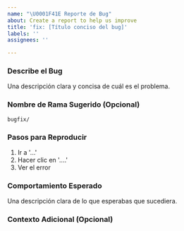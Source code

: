 ```yaml
---
name: "\U0001F41E Reporte de Bug"
about: Create a report to help us improve
title: 'fix: [Título conciso del bug]'
labels: ''
assignees: ''

---
```


### Describe el Bug

Una descripción clara y concisa de cuál es el problema.

### Nombre de Rama Sugerido (Opcional)

`bugfix/`

### Pasos para Reproducir

1. Ir a '...'
2. Hacer clic en '....'
3. Ver el error

### Comportamiento Esperado

Una descripción clara de lo que esperabas que sucediera.

### Contexto Adicional (Opcional)

<!-- Añade capturas de pantalla, logs, o cualquier otro contexto sobre el problema aquí. -->

